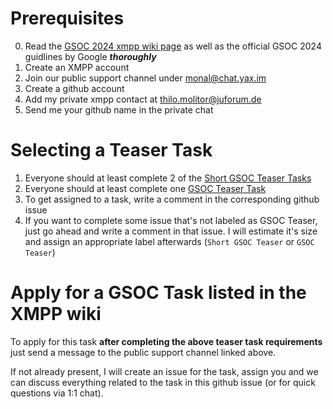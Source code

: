 # Prerequisites 
0. Read the [GSOC 2024 xmpp wiki page](https://wiki.xmpp.org/web/Google_Summer_of_Code_2024) as well as the official GSOC 2024 guidlines by Google _**thoroughly**_
1. Create an XMPP account
2. Join our public support channel under [monal@chat.yax.im](xmpp:monal@chat.yax.im?join)
3. Create a github account
3. Add my private xmpp contact at [thilo.molitor@juforum.de](xmpp:thilo.molitor@juforum.de)
4. Send me your github name in the private chat

# Selecting a Teaser Task
1. Everyone should at least complete 2 of the [Short GSOC Teaser Tasks](https://github.com/monal-im/Monal/issues?q=is%3Aissue+is%3Aopen+label%3A%22Short+GSOC+Teaser%22)
2. Everyone should at least complete one [GSOC Teaser Task](https://github.com/monal-im/Monal/issues?q=is%3Aissue+is%3Aopen+label%3A%22%F0%9F%8E%83+GSOC+Teaser%22)
3. To get assigned to a task, write a comment in the corresponding github issue
4. If you want to complete some issue that's not labeled as GSOC Teaser, just go ahead and write a comment in that issue. I will estimate it's size and assign an appropriate label afterwards (`Short GSOC Teaser` or `GSOC Teaser`)

# Apply for a GSOC Task listed in the XMPP wiki
To apply for this task **after completing the above teaser task requirements** just send a message to the public support channel linked above.

If not already present, I will create an issue for the task, assign you and we can discuss everything related to the task in this github issue (or for quick questions via 1:1 chat).
